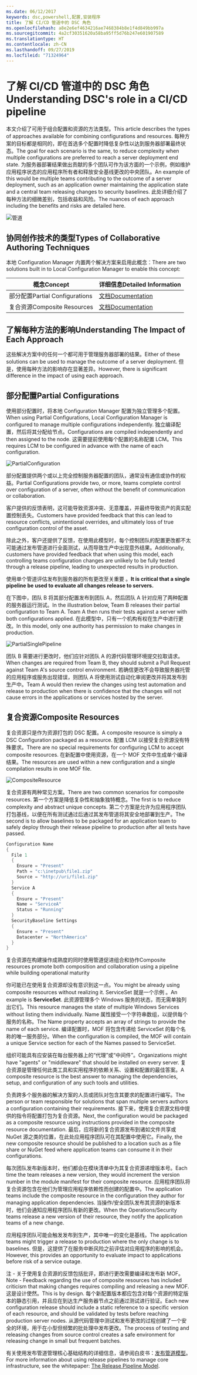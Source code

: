 ```yaml
---
ms.date: 06/12/2017
keywords: dsc,powershell,配置,安装程序
title: 了解 CI/CD 管道中的 DSC 角色
ms.openlocfilehash: a8e2e6ef4634216ae7468384b8e1f4d849bb997a
ms.sourcegitcommit: 4a2cf30351620a58ba95ff5d76b247e601907589
ms.translationtype: HT
ms.contentlocale: zh-CN
ms.lasthandoff: 09/27/2019
ms.locfileid: "71324964"
---
```

# <a name="understanding-dscs-role-in-a-cicd-pipeline"></a><span data-ttu-id="e5d61-103">了解 CI/CD 管道中的 DSC 角色</span><span class="sxs-lookup"><span data-stu-id="e5d61-103">Understanding DSC's role in a CI/CD pipeline</span></span>

<span data-ttu-id="e5d61-104">本文介绍了可用于组合配置和资源的方法类型。</span><span class="sxs-lookup"><span data-stu-id="e5d61-104">This article describes the types of approaches available for combining configurations and resources.</span></span>
<span data-ttu-id="e5d61-105">每种方案的目标都是相同的，即在首选多个配置时降低复杂性以达到服务器部署最终状态。</span><span class="sxs-lookup"><span data-stu-id="e5d61-105">The goal for each scenario is the same, to reduce complexity when multiple configurations are preferred to reach a server deployment end state.</span></span>
<span data-ttu-id="e5d61-106">为服务器部署结果做出贡献的多个团队可作为该方面的一个示例，例如维护应用程序状态的应用程序所有者和释放安全基线更改的中央团队。</span><span class="sxs-lookup"><span data-stu-id="e5d61-106">An example of this would be multiple teams contributing to the outcome of a server deployment, such as an application owner maintaining the application state and a central team releasing changes to security baselines.</span></span>
<span data-ttu-id="e5d61-107">此处详细介绍了每种方法的细微差别，包括收益和风险。</span><span class="sxs-lookup"><span data-stu-id="e5d61-107">The nuances of each approach including the benefits and risks are detailed here.</span></span>

![管道](../images/Pipeline.jpg)

## <a name="types-of-collaborative-authoring-techniques"></a><span data-ttu-id="e5d61-109">协同创作技术的类型</span><span class="sxs-lookup"><span data-stu-id="e5d61-109">Types of Collaborative Authoring Techniques</span></span>

<span data-ttu-id="e5d61-110">本地 Configuration Manager 内置两个解决方案来启用此概念：</span><span class="sxs-lookup"><span data-stu-id="e5d61-110">There are two solutions built in to Local Configuration Manager to enable this concept:</span></span>

| <span data-ttu-id="e5d61-111">概念</span><span class="sxs-lookup"><span data-stu-id="e5d61-111">Concept</span></span> | <span data-ttu-id="e5d61-112">详细信息</span><span class="sxs-lookup"><span data-stu-id="e5d61-112">Detailed Information</span></span>
|-|-
| <span data-ttu-id="e5d61-113">部分配置</span><span class="sxs-lookup"><span data-stu-id="e5d61-113">Partial Configurations</span></span> | [<span data-ttu-id="e5d61-114">文档</span><span class="sxs-lookup"><span data-stu-id="e5d61-114">Documentation</span></span>](../pull-server/partialConfigs.md)
| <span data-ttu-id="e5d61-115">复合资源</span><span class="sxs-lookup"><span data-stu-id="e5d61-115">Composite Resources</span></span> | [<span data-ttu-id="e5d61-116">文档</span><span class="sxs-lookup"><span data-stu-id="e5d61-116">Documentation</span></span>](../resources/authoringResourceComposite.md)

## <a name="understanding-the-impact-of-each-approach"></a><span data-ttu-id="e5d61-117">了解每种方法的影响</span><span class="sxs-lookup"><span data-stu-id="e5d61-117">Understanding The Impact of Each Approach</span></span>

<span data-ttu-id="e5d61-118">这些解决方案中的任何一个都可用于管理服务器部署的结果。</span><span class="sxs-lookup"><span data-stu-id="e5d61-118">Either of these solutions can be used to manage the outcome of a server deployment.</span></span>
<span data-ttu-id="e5d61-119">但是，使用每种方法的影响存在显著差异。</span><span class="sxs-lookup"><span data-stu-id="e5d61-119">However, there is significant difference in the impact of using each approach.</span></span>

## <a name="partial-configurations"></a><span data-ttu-id="e5d61-120">部分配置</span><span class="sxs-lookup"><span data-stu-id="e5d61-120">Partial Configurations</span></span>

<span data-ttu-id="e5d61-121">使用部分配置时，将本地 Configuration Manager 配置为独立管理多个配置。</span><span class="sxs-lookup"><span data-stu-id="e5d61-121">When using Partial Configurations, Local Configuration Manager is configured to manage multiple configurations independently.</span></span>
<span data-ttu-id="e5d61-122">独立编译配置，然后将其分配给节点。</span><span class="sxs-lookup"><span data-stu-id="e5d61-122">Configurations are compiled independently and then assigned to the node.</span></span>
<span data-ttu-id="e5d61-123">这需要提前使用每个配置的名称配置 LCM。</span><span class="sxs-lookup"><span data-stu-id="e5d61-123">This requires LCM to be configured in advance with the name of each configuration.</span></span>

![PartialConfiguration](../images/PartialConfiguration.jpg)

<span data-ttu-id="e5d61-125">部分配置提供两个或以上完全控制服务器配置的团队，通常没有通信或协作的权益。</span><span class="sxs-lookup"><span data-stu-id="e5d61-125">Partial Configurations provide two, or more, teams complete control over configuration of a server, often without the benefit of communication or collaboration.</span></span>

<span data-ttu-id="e5d61-126">客户提供的反馈表明，这可能导致资源冲突、无意覆盖，并最终导致资产的真实配置控制丢失。</span><span class="sxs-lookup"><span data-stu-id="e5d61-126">Customers have provided feedback that this can lead to resource conflicts, unintentional overrides, and ultimately loss of true configuration control of the asset.</span></span>

<span data-ttu-id="e5d61-127">除此之外，客户还提供了反馈，在使用此模型时，每个控制团队的配置更改都不太可能通过发布管道进行全面测试，从而导致生产中出现意外结果。</span><span class="sxs-lookup"><span data-stu-id="e5d61-127">Additionally, customers have provided feedback that when using this model, each controlling teams configuration changes are unlikely to be fully tested through a release pipeline, leading to unexpected results in production.</span></span>

<span data-ttu-id="e5d61-128">使用单个管道评估发布到服务器的所有更改至关重要  。</span><span class="sxs-lookup"><span data-stu-id="e5d61-128">**It is critical that a single pipeline be used to evaluate all changes release to servers.**</span></span>

<span data-ttu-id="e5d61-129">在下图中，团队 B 将其部分配置发布到团队 A，然后团队 A 针对应用了两种配置的服务器运行测试。</span><span class="sxs-lookup"><span data-stu-id="e5d61-129">In the illustration below, Team B releases their partial configuration to Team A. Team A then runs their tests against a server with both configurations applied.</span></span>
<span data-ttu-id="e5d61-130">在此模型中，只有一个机构有权在生产中进行更改。</span><span class="sxs-lookup"><span data-stu-id="e5d61-130">In this model, only one authority has permission to make changes in production.</span></span>

![PartialSinglePipeline](../images/PartialSinglePipeline.jpg)

<span data-ttu-id="e5d61-132">团队 B 需要进行更改时，他们应针对团队 A 的源代码管理环境提交拉取请求。</span><span class="sxs-lookup"><span data-stu-id="e5d61-132">When changes are required from Team B, they should submit a Pull Request against Team A's source control environment.</span></span>
<span data-ttu-id="e5d61-133">若确信更改不会导致服务器托管的应用程序或服务出现错误，则团队 A 将使用测试自动化审阅更改并将其发布到生产中。</span><span class="sxs-lookup"><span data-stu-id="e5d61-133">Team A would then review the changes using test automation and release to production when there is confidence that the changes will not cause errors in the applications or services hosted by the server.</span></span>

## <a name="composite-resources"></a><span data-ttu-id="e5d61-134">复合资源</span><span class="sxs-lookup"><span data-stu-id="e5d61-134">Composite Resources</span></span>

<span data-ttu-id="e5d61-135">复合资源只是作为资源打包的 DSC 配置。</span><span class="sxs-lookup"><span data-stu-id="e5d61-135">A composite resource is simply a DSC Configuration packaged as a resource.</span></span>
<span data-ttu-id="e5d61-136">配置 LCM 以接受复合资源没有特殊要求。</span><span class="sxs-lookup"><span data-stu-id="e5d61-136">There are no special requirements for configuring LCM to accept composite resources.</span></span>
<span data-ttu-id="e5d61-137">在新配置中使用资源，在一个 MOF 文件中生成单个编译结果。</span><span class="sxs-lookup"><span data-stu-id="e5d61-137">The resources are used within a new configuration and a single compilation results in one MOF file.</span></span>

![CompositeResource](../images/CompositeResource.jpg)

<span data-ttu-id="e5d61-139">复合资源有两种常见方案。</span><span class="sxs-lookup"><span data-stu-id="e5d61-139">There are two common scenarios for composite resources.</span></span>
<span data-ttu-id="e5d61-140">第一个方案是降低复杂性和抽象独特概念。</span><span class="sxs-lookup"><span data-stu-id="e5d61-140">The first is to reduce complexity and abstract unique concepts.</span></span>
<span data-ttu-id="e5d61-141">第二个方案是允许为应用程序团队打包基线，以便在所有测试通过后通过其发布管道将其安全地部署到生产。</span><span class="sxs-lookup"><span data-stu-id="e5d61-141">The second is to allow baselines to be packaged for an application team to safely deploy through their release pipeline to production after all tests have passed.</span></span>

```PowerShell
Configuration Name
{
  File 1
  {
    Ensure = "Present"
    Path = "c:\inetpub\file1.zip"
    Source = "http://uri/file1.zip"
  }
  Service A
  {
    Ensure = "Present"
    Name = "ServiceA"
    Status = "Running"
  }
  SecurityBaseline Settings
  {
    Ensure = "Present"
    Datacenter = "NorthAmerica"
  }
}
```

<span data-ttu-id="e5d61-142">复合资源在构建操作成熟度的同时使用管道促进组合和协作</span><span class="sxs-lookup"><span data-stu-id="e5d61-142">Composite resources promote both composition and collaboration using a pipeline while building operational maturity</span></span>

<span data-ttu-id="e5d61-143">你可能已在使用复合资源却没有意识到这一点。</span><span class="sxs-lookup"><span data-stu-id="e5d61-143">You might be already using composite resources without realizing it.</span></span>
<span data-ttu-id="e5d61-144">ServiceSet 就是一个示例  。</span><span class="sxs-lookup"><span data-stu-id="e5d61-144">An example is **ServiceSet**.</span></span>
<span data-ttu-id="e5d61-145">此资源管理多个 Windows 服务的状态，而无需单独列出它们。</span><span class="sxs-lookup"><span data-stu-id="e5d61-145">This resource manages the state of multiple Windows Services without listing them individually.</span></span>
<span data-ttu-id="e5d61-146">Name 属性接受一个字符串数组，以提供每个服务的名称。</span><span class="sxs-lookup"><span data-stu-id="e5d61-146">The Name property accepts an array of strings to provide the name of each service.</span></span>
<span data-ttu-id="e5d61-147">编译配置时，MOF 将包含传递给 ServiceSet 的每个名称的唯一服务部分。</span><span class="sxs-lookup"><span data-stu-id="e5d61-147">When the configuration is compiled, the MOF will contain a unique Service section for each of the Names passed to ServiceSet.</span></span>

<span data-ttu-id="e5d61-148">组织可能具有应安装在每台服务器上的“代理”或“中间件”。</span><span class="sxs-lookup"><span data-stu-id="e5d61-148">Organizations might have "agents" or "middleware" that should be installed on every server.</span></span>
<span data-ttu-id="e5d61-149">复合资源是管理任何此类工具和实用程序的依赖关系、设置和配置的最佳答案。</span><span class="sxs-lookup"><span data-stu-id="e5d61-149">A composite resource is the best answer to managing the dependencies, setup, and configuration of any such tools and utilities.</span></span>

<span data-ttu-id="e5d61-150">负责跨多个服务器的解决方案的人员或团队对包含其要求的配置进行编写。</span><span class="sxs-lookup"><span data-stu-id="e5d61-150">The person or team responsible for solutions that span multiple servers authors a configuration containing their requirements.</span></span>
<span data-ttu-id="e5d61-151">接下来，使用复合资源文档中提供的指令将配置打包为复合资源。</span><span class="sxs-lookup"><span data-stu-id="e5d61-151">Next, the configuration would be packaged as a composite resource using instructions provided in the composite resource documentation.</span></span>
<span data-ttu-id="e5d61-152">最后，应将新的复合资源发布到诸如文件共享或 NuGet 源之类的位置，在此处应用程序团队可在其配置中使用它。</span><span class="sxs-lookup"><span data-stu-id="e5d61-152">Finally, the new composite resource should be published to a location such as a file share or NuGet feed where application teams can consume it in their configurations.</span></span>

<span data-ttu-id="e5d61-153">每次团队发布新版本时，他们都会在模块清单中为其复合资源递增版本号。</span><span class="sxs-lookup"><span data-stu-id="e5d61-153">Each time the team releases a new version, they would increment the version number in the module manifest for their composite resource.</span></span>
<span data-ttu-id="e5d61-154">应用程序团队将复合资源包含在他们为管理应用程序依赖性而创建的配置中。</span><span class="sxs-lookup"><span data-stu-id="e5d61-154">The application teams include the composite resource in the configuration they author for managing application dependencies.</span></span>
<span data-ttu-id="e5d61-155">当操作/安全团队发布其资源的新版本时，他们会通知应用程序团队有新的更改。</span><span class="sxs-lookup"><span data-stu-id="e5d61-155">When the Operations/Security teams release a new version of their resource, they notify the application teams of a new change.</span></span>

<span data-ttu-id="e5d61-156">应用程序团队可能会触发发布到生产，其中唯一的变化是基线。</span><span class="sxs-lookup"><span data-stu-id="e5d61-156">The application teams might trigger a release to production where the only change is to baselines.</span></span>
<span data-ttu-id="e5d61-157">但是，这提供了在服务中断风险之前评估对应用程序的影响的机会。</span><span class="sxs-lookup"><span data-stu-id="e5d61-157">However, this provides an opportunity to evaluate impact to applications before risk of a service outage.</span></span>

<span data-ttu-id="e5d61-158">注 - 关于使用复合资源的反馈包括批评，即进行更改需要编译和发布新 MOF。</span><span class="sxs-lookup"><span data-stu-id="e5d61-158">Note - Feedback regarding the use of composite resources has included criticism that making changes requires compiling and releasing a new MOF.</span></span>
<span data-ttu-id="e5d61-159">这是设计使然。</span><span class="sxs-lookup"><span data-stu-id="e5d61-159">This is by design.</span></span>
<span data-ttu-id="e5d61-160">每个新配置版本都应包含对每个资源的特定版本的静态引用，并且应在到达生产服务器节点之前通过测试进行验证。</span><span class="sxs-lookup"><span data-stu-id="e5d61-160">Each new configuration release should include a static reference to a specific version of each resource, and should be validated by tests before reaching production server nodes.</span></span>
<span data-ttu-id="e5d61-161">从源代码管理中测试和发布更改的过程创建了一个安全的环境，用于在小型但频繁的批处理中发布更改。</span><span class="sxs-lookup"><span data-stu-id="e5d61-161">The process of testing and releasing changes from source control creates a safe environment for releasing change in small but frequent batches.</span></span>

<span data-ttu-id="e5d61-162">有关使用发布管道管理核心基础结构的详细信息，请参阅白皮书：[发布管道模型](../further-reading/whitepapers.md)。</span><span class="sxs-lookup"><span data-stu-id="e5d61-162">For more information about using release pipelines to manage core infrastructure, see the whitepaper: [The Release Pipeline Model](../further-reading/whitepapers.md).</span></span>
